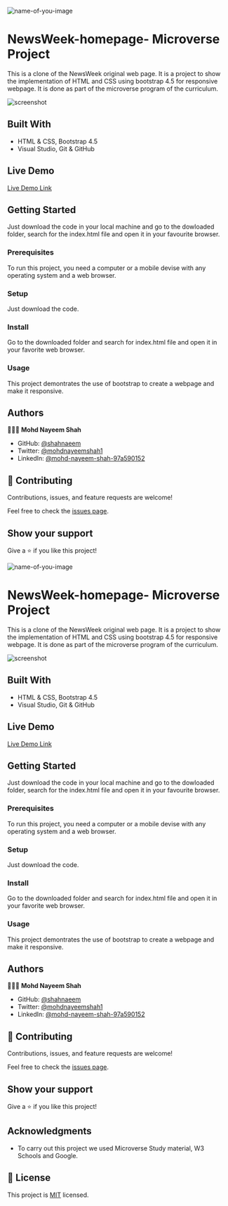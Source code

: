 
![name-of-you-image](https://img.shields.io/badge/Microverse-blueviolet)

# NewsWeek-homepage- Microverse Project

This is a clone of the NewsWeek original web page. It is a project to show the implementation of HTML and CSS using bootstrap 4.5 for responsive webpage. It is done as part of the microverse program of the curriculum.

![screenshot](./assets/screenshot.jpeg)


## Built With

- HTML & CSS, Bootstrap 4.5
- Visual Studio, Git & GitHub


## Live Demo

[Live Demo Link](https://shahnaeem.github.io/NewsWeekWebpage-clone/)


## Getting Started

Just download the code in your local machine and go to the dowloaded folder, search for the index.html file and open it in your favourite browser.

### Prerequisites
To run this project, you need a computer or a mobile devise with any operating system and a web browser.
### Setup
Just download the code.
### Install
Go to the downloaded folder and search for index.html file and open it in your favorite web browser.
### Usage
This project demontrates the use of bootstrap to create a webpage and make it responsive.


## Authors

👨🏻‍💻 **Mohd Nayeem Shah**
- GitHub: [@shahnaeem](https://github.com/shahnaeem)
- Twitter: [@mohdnayeemshah1](https://twitter.com/MOHDNAYEEMSHAH1)
- LinkedIn: [@mohd-nayeem-shah-97a590152](https://linkedin.com/in/mohd-nayeem-shah-97a590152)


## 🤝 Contributing

Contributions, issues, and feature requests are welcome!

Feel free to check the [issues page](https://github.com/shahnaeem/NewsWeekWebpage-clone/issues).


## Show your support

Give a ⭐️ if you like this project!



![name-of-you-image](https://img.shields.io/badge/Microverse-blueviolet)

# NewsWeek-homepage- Microverse Project

This is a clone of the NewsWeek original web page. It is a project to show the implementation of HTML and CSS using bootstrap 4.5 for responsive webpage. It is done as part of the microverse program of the curriculum.

![screenshot](./assets/screenshot.png)


## Built With

- HTML & CSS, Bootstrap 4.5
- Visual Studio, Git & GitHub


## Live Demo

[Live Demo Link](https://shahnaeem.github.io/NewsWeekWebpage-clone/)


## Getting Started

Just download the code in your local machine and go to the dowloaded folder, search for the index.html file and open it in your favourite browser.

### Prerequisites
To run this project, you need a computer or a mobile devise with any operating system and a web browser.
### Setup
Just download the code.
### Install
Go to the downloaded folder and search for index.html file and open it in your favorite web browser.
### Usage
This project demontrates the use of bootstrap to create a webpage and make it responsive.


## Authors

👨🏻‍💻 **Mohd Nayeem Shah**
- GitHub: [@shahnaeem](https://github.com/shahnaeem)
- Twitter: [@mohdnayeemshah1](https://twitter.com/MOHDNAYEEMSHAH1)
- LinkedIn: [@mohd-nayeem-shah-97a590152](https://linkedin.com/in/mohd-nayeem-shah-97a590152)


## 🤝 Contributing

Contributions, issues, and feature requests are welcome!

Feel free to check the [issues page](https://github.com/shahnaeem/NewsWeekWebpage-clone/issues).


## Show your support

Give a ⭐️ if you like this project!


## Acknowledgments

- To carry out this project we used Microverse Study material, W3 Schools and Google.


## 📝 License

This project is [MIT](LICENSE.md/) licensed.
